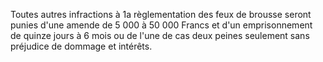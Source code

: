 Toutes autres infractions à 1a règlementation des feux
de brousse seront punies d'une amende de 5 000 à 50 000 Francs et d'un
emprisonnement de quinze jours à 6 mois ou de l'une de cas deux peines
seulement sans préjudice de dommage et intérêts.